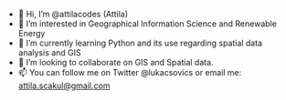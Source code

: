 - 👋 Hi, I’m @attilacodes (Attila)
- 👀 I’m interested in Geographical Information Science and Renewable Energy 
- 🌱 I’m currently learning Python and its use regarding spatial data analysis and GIS
- 💞️ I’m looking to collaborate on GIS and Spatial data.
- 📫 You can follow me on Twitter @lukacsovics or email me: attila.scakul@gmail.com

<!---
attilacodes/attilacodes is a ✨ special ✨ repository because its `README.md` (this file) appears on your GitHub profile.
You can click the Preview link to take a look at your changes.
--->
